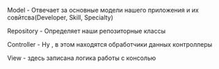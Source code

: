 Model - Отвечает за основные модели нашего приложения и их совйтсва(Developer, Skill, Specialty)

Repository - Определяет наши репозиторные классы

Controller - Ну , в этом находятся обработчики данных контроллеры

View - здесь записана логика работы с консолью
